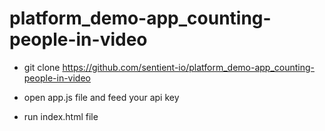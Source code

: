 # platform_demo-app_counting-people-in-video

- git clone https://github.com/sentient-io/platform_demo-app_counting-people-in-video

- open app.js file and feed your api key

- run index.html file
